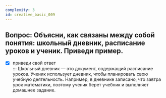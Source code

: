 ```yaml
---
complexity: 3
id: creative_basic_009
---
```

## Вопрос: Объясни, как связаны между собой понятия: школьный дневник, расписание уроков и ученик. Приведи пример.

- [x] приведи свой ответ  
  ::: Школьный дневник — это документ, содержащий расписание уроков. Ученик использует дневник, чтобы планировать свою учебную деятельность. Например, в дневнике записано, что завтра урок математики, поэтому ученик берет учебник и выполняет домашнее задание.